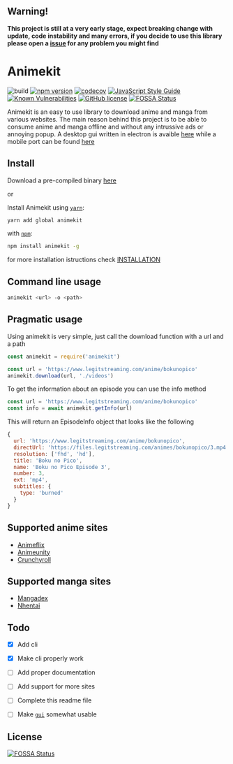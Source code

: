 ## __Warning!__
__This project is still at a very early stage, expect breaking change with update, code instability and many errors, if you decide to use this library please open a [issue](https://github.com/FedericoMorrone/animekit/issues) for any problem you might find__


# Animekit
![build](https://github.com/FedericoMorrone/animekit/workflows/ci/badge.svg)
[![npm version](https://badge.fury.io/js/animekit.svg)](https://badge.fury.io/js/animekit)
[![codecov](https://codecov.io/gh/FedericoMorrone/animekit/branch/master/graph/badge.svg)](https://codecov.io/gh/FedericoMorrone/animekit)
[![JavaScript Style Guide](https://img.shields.io/badge/code_style-standard-brightgreen.svg)](https://standardjs.com)
[![Known Vulnerabilities](https://snyk.io/test/github/FedericoMorrone/animekit/badge.svg?targetFile=package.json)](https://snyk.io/test/github/FedericoMorrone/animekit?targetFile=package.json)
[![GitHub license](https://img.shields.io/github/license/FedericoMorrone/animekit)](https://github.com/FedericoMorrone/animekit/blob/master/LICENSE) [![FOSSA Status](https://app.fossa.io/api/projects/git%2Bgithub.com%2FFedericoMorrone%2Fkutoo.svg?type=shield)](https://app.fossa.io/projects/git%2Bgithub.com%2FFedericoMorrone%2Fkutoo?ref=badge_shield)




Animekit is an easy to use library to download anime and manga from various websites.
The main reason behind this project is to be able to consume anime and manga offline and without any intrussive ads or annoying popup.
A desktop gui written in electron is avaible [here](https://github.com/FedericoMorrone/animekit-desktop) while a mobile port can be found [here](https://github.com/FedericoMorrone/animekit-mobile)


## Install

Download a pre-compiled binary [here](https://github.com/FedericoMorrone/animekit/releases)

or

Install Animekit using [`yarn`](https://classic.yarnpkg.com/):

```bash
yarn add global animekit
```

with [`npm`](https://www.npmjs.com/):

```bash
npm install animekit -g
```
for more installation istructions check [INSTALLATION](INSTALLATION.md)

## Command line usage
```bash
animekit <url> -o <path>
```

## Pragmatic usage

Using animekit is very simple, just call the download function with a url and a path

```javascript
const animekit = require('animekit')

const url = 'https://www.legitstreaming.com/anime/bokunopico'
animekit.download(url, './videos')
```

To get the information about an episode you can use the info method

```javascript
const url = 'https://www.legitstreaming.com/anime/bokunopico'
const info = await animekit.getInfo(url)
```

This will return an EpisodeInfo object that looks like the following

```javascript
{
  url: 'https://www.legitstreaming.com/anime/bokunopico',
  directUrl: 'https://files.legitstreaming.com/animes/bokunopico/3.mp4',
  resolution: ['fhd', 'hd'],
  title: 'Boku no Pico',
  name: 'Boku no Pico Episode 3',
  number: 3,
  ext: 'mp4',
  subtitles: {
    type: 'burned'
  }
}

```

## Supported anime sites
* [Animeflix](https://animeflix.in/)
* [Animeunity](https://animeunity.it/)
* [Crunchyroll](https://www.crunchyroll.com/)

## Supported manga sites
* [Mangadex](https://mangadex.org/)
* [Nhentai](http://nhentai.net/)

## Todo

- [x] Add cli
- [x] Make cli properly work
- [ ] Add proper documentation
- [ ] Add support for more sites
- [ ] Complete this readme file
- [ ] Make [`gui`](https://github.com/FedericoMorrone/animekit-desktop) somewhat usable


## License
[![FOSSA Status](https://app.fossa.io/api/projects/git%2Bgithub.com%2FFedericoMorrone%2Fkutoo.svg?type=large)](https://app.fossa.io/projects/git%2Bgithub.com%2FFedericoMorrone%2Fkutoo?ref=badge_large)